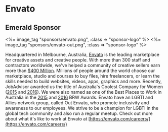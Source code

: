 # Envato
## Emerald Sponsor

<%= image_tag "sponsors/envato.png", :class => "sponsor-logo" %>
<%= image_tag "sponsors/envato-out.png", :class => "sponsor-logo" %>

Headquartered in Melbourne, Australia, [Envato](http://www.envato.com) is the leading marketplace for creative assets and creative people. With more than 300 staff and contractors worldwide, we've helped a community of creative sellers earn more than [$400 Million](http://www.startupsmart.com.au/advice/growth/melbourne-startup-envato-reaches-a-major-milestone-how-it-got-there-and-what-comes-next/). Millions of people around the world choose our marketplace, studio and courses to buy files, hire freelancers, or learn the skills needed to build websites, videos, apps, graphics and more. Recently, JobAdvisor awarded us the title of Australia's Coolest Company for Women  ([2015](http://inside.envato.com/envato-coolest-company-for-women/) and [2016](http://www.searchparty.com/blog/coolest-companies-winners-2016/)). We were also named as one of the Best Places to Work in Australia in the [2015](http://press.envato.com/109596-envato-named-one-of-2015-s-best-places-to-work) and [2016](https://envato.com/blog/best-places-work-australia-2016-envatos-17/) BRW Awards. Envato have an LGBTI and Allies network group, called Out Envato, who promote inclusivity and awareness to our employees. We strive to be a champion for LGBTI in the global tech community and also run a regular meetup. Check out more about what it's like to work at Envato at [https://envato.com/careers/](https://envato.com/careers/)
